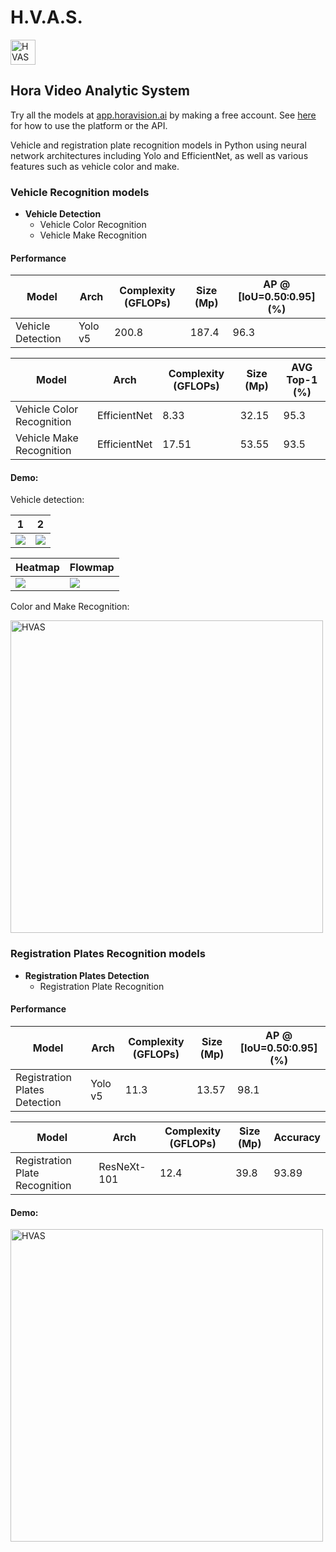 
# H.V.A.S.
<img alt="HVAS" height="40px" src="https://i.imgur.com/u2obU99.png" />

## Hora Video Analytic System

Try all the models at [app.horavision.ai](https://app.horavision.ai) by making a free account. See [here](https://github.com/davide-zagami/hvas) for how to use the platform or the API.

Vehicle and registration plate recognition models in Python using neural network architectures including Yolo and EfficientNet, as well as various features such as vehicle color and make.

### Vehicle Recognition models

- **Vehicle Detection**
  - Vehicle Color Recognition
  - Vehicle Make Recognition

#### Performance

| Model  | Arch | Complexity (GFLOPs) | Size (Mp) | AP @ [IoU=0.50:0.95] (%) |
| ------------------- | ------ | ------ | ----- | ---- |
| Vehicle Detection | Yolo v5 | 200.8   | 187.4 | 96.3 |

| Model  | Arch | Complexity (GFLOPs) | Size (Mp) | AVG Top-1 (%) |
| ------------------- | ------ | ------ | ----- | ---- |
| Vehicle Color Recognition | EfficientNet | 8.33 |	32.15  | 95.3 |
| Vehicle Make Recognition | EfficientNet | 17.51 |	53.55  | 93.5 |

#### Demo:

Vehicle detection:

| 1 | 2 |
| -------- | -------- |
| ![](https://i.imgur.com/a8zrpow.gif)     |   ![](https://i.imgur.com/dVUzq2V.gif)     |


| Heatmap | Flowmap |
| -------- | -------- |
| ![](https://i.imgur.com/FrAFLfW.jpg)     | ![](https://i.imgur.com/PfVkOJ3.jpg)     |


Color and Make Recognition:

<img alt="HVAS" width="500px" src="https://i.imgur.com/3IvLTjy.jpg" />


### Registration Plates Recognition models

- **Registration Plates Detection**
  - Registration Plate Recognition

#### Performance

| Model  | Arch | Complexity (GFLOPs) | Size (Mp) | AP @ [IoU=0.50:0.95] (%) |
| ------------------- | ------ | ------ | ----- | ---- |
| Registration Plates Detection | Yolo v5 | 11.3   | 13.57 | 98.1 |

| Model  | Arch | Complexity (GFLOPs) | Size (Mp) | Accuracy |
| ------------------- | ------ | ------ | ----- | ---- |
| Registration Plate Recognition | ResNeXt-101 | 12.4 |	39.8  | 93.89 |

#### Demo:
<img alt="HVAS" width="500px" src="https://i.imgur.com/U8ppWgi.jpg" />
